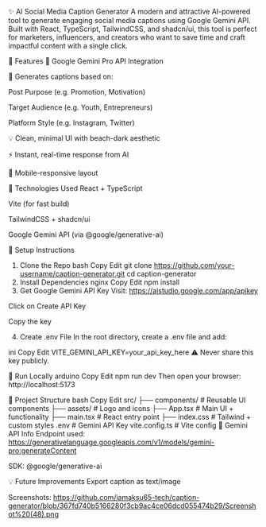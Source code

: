 ✨ AI Social Media Caption Generator
A modern and attractive AI-powered tool to generate engaging social media captions using Google Gemini API. Built with React, TypeScript, TailwindCSS, and shadcn/ui, this tool is perfect for marketers, influencers, and creators who want to save time and craft impactful content with a single click.

🚀 Features
🔮 Google Gemini Pro API Integration

🎯 Generates captions based on:

Post Purpose (e.g. Promotion, Motivation)

Target Audience (e.g. Youth, Entrepreneurs)

Platform Style (e.g. Instagram, Twitter)

💡 Clean, minimal UI with beach-dark aesthetic

⚡ Instant, real-time response from AI

📱 Mobile-responsive layout

🧠 Technologies Used
React + TypeScript

Vite (for fast build)

TailwindCSS + shadcn/ui

Google Gemini API (via @google/generative-ai)

🔧 Setup Instructions
1. Clone the Repo
bash
Copy
Edit
git clone https://github.com/your-username/caption-generator.git
cd caption-generator
2. Install Dependencies
nginx
Copy
Edit
npm install
3. Get Google Gemini API Key
Visit: https://aistudio.google.com/app/apikey

Click on Create API Key

Copy the key

4. Create .env File
In the root directory, create a .env file and add:

ini
Copy
Edit
VITE_GEMINI_API_KEY=your_api_key_here
⚠️ Never share this key publicly.

🧪 Run Locally
arduino
Copy
Edit
npm run dev
Then open your browser: http://localhost:5173

📁 Project Structure
bash
Copy
Edit
src/
├── components/         # Reusable UI components
├── assets/             # Logo and icons
├── App.tsx             # Main UI + functionality
├── main.tsx            # React entry point
├── index.css           # Tailwind + custom styles
.env                    # Gemini API Key
vite.config.ts          # Vite config
🧠 Gemini API Info
Endpoint used:
https://generativelanguage.googleapis.com/v1/models/gemini-pro:generateContent

SDK:
@google/generative-ai

💡 Future Improvements
Export caption as text/image

Screenshots:
https://github.com/iamaksu65-tech/caption-generator/blob/367fd740b5166280f3cb9ac4ce06dcd055474b29/Screenshot%20(48).png
> 












